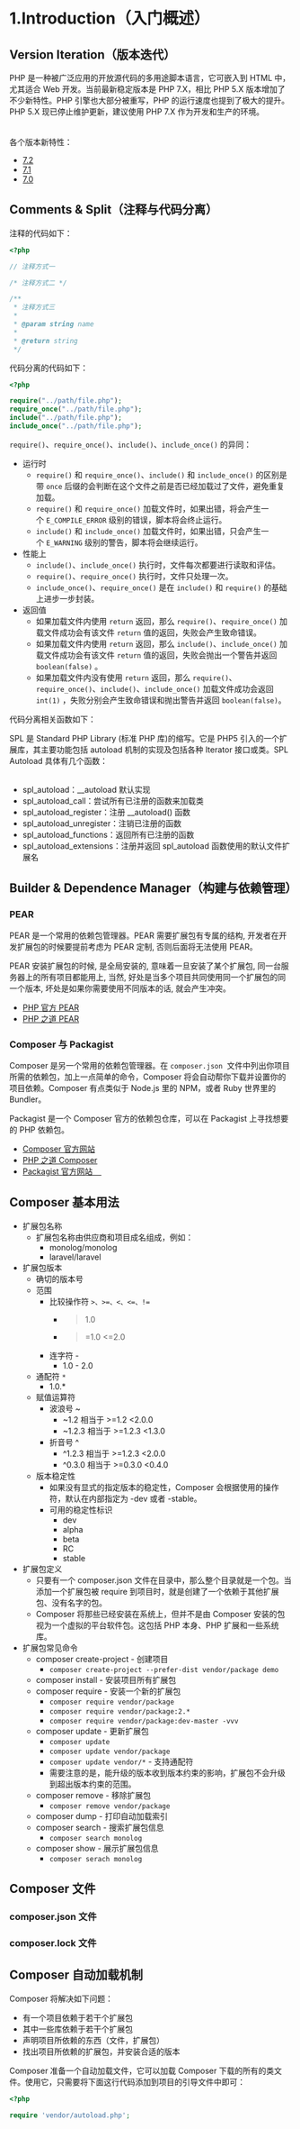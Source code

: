 # 1.Introduction（入门概述）

## Version Iteration（版本迭代）

PHP 是一种被广泛应用的开放源代码的多用途脚本语言，它可嵌入到 HTML 中，尤其适合 Web 开发。当前最新稳定版本是 PHP 7.X，相比 PHP 5.X 版本增加了不少新特性。PHP 引擎也大部分被重写，PHP 的运行速度也提到了极大的提升。PHP 5.X 现已停止维护更新，建议使用 PHP 7.X 作为开发和生产的环境。<br /><br /><br />各个版本新特性：

* [7.2](http://php.net/manual/zh/migration72.new-features.php)
* [7.1](http://php.net/manual/zh/migration72.new-features.php)
* [7.0](http://php.net/manual/zh/migration70.new-features.php)

## Comments & Split（注释与代码分离）

注释的代码如下：
```php
<?php

// 注释方式一

/* 注释方式二 */

/**
 * 注释方式三
 *
 * @param string name
 *
 * @return string
 */
```

代码分离的代码如下：
```php
<?php

require("../path/file.php");
require_once("../path/file.php");
include("../path/file.php");
include_once("../path/file.php");
```

`require()`、`require_once()`、`include()`、`include_once()` 的异同：
* 运行时
  * `require()` 和 `require_once()`、`include()` 和 `include_once()` 的区别是带 `once` 后缀的会判断在这个文件之前是否已经加载过了文件，避免重复加载。
  * `require()` 和 `require_once()` 加载文件时，如果出错，将会产生一个 `E_COMPILE_ERROR` 级别的错误，脚本将会终止运行。
  * `include()` 和 `include_once()` 加载文件时，如果出错，只会产生一个 `E_WARNING` 级别的警告，脚本将会继续运行。
* 性能上
  * `include()`、`include_once()` 执行时，文件每次都要进行读取和评估。
  * `require()`、`require_once()` 执行时，文件只处理一次。
  * `include_once()`、`require_once()` 是在 `include()` 和 `require()` 的基础上进步一步封装。
* 返回值
  * 如果加载文件内使用 `return` 返回，那么 `require()`、`require_once()` 加载文件成功会有该文件 `return` 值的返回，失败会产生致命错误。
  * 如果加载文件内使用 `return` 返回，那么 `include()`、`include_once()` 加载文件成功会有该文件 `return` 值的返回，失败会抛出一个警告并返回 `boolean(false)` 。
  * 如果加载文件内没有使用 `return` 返回，那么 `require()`、`require_once()`、`include()`、`include_once()` 加载文件成功会返回 `int(1)` ，失败分别会产生致命错误和抛出警告并返回 `boolean(false)`。

代码分离相关函数如下：

SPL 是 Standard PHP Library (标准 PHP 库)的缩写。它是 PHP5 引入的一个扩展库，其主要功能包括 autoload 机制的实现及包括各种 Iterator 接口或类。SPL Autoload 具体有几个函数：<br /><br />
* spl_autoload：__autoload 默认实现
* spl_autoload_call：尝试所有已注册的函数来加载类
* spl_autoload_register：注册 __autoload() 函数
* spl_autoload_unregister：注销已注册的函数
* spl_autoload_functions：返回所有已注册的函数
* spl_autoload_extensions：注册并返回 spl_autoload 函数使用的默认文件扩展名


## Builder & Dependence Manager（构建与依赖管理）

### PEAR

PEAR 是一个常用的依赖包管理器。PEAR 需要扩展包有专属的结构, 开发者在开发扩展包的时候要提前考虑为 PEAR 定制, 否则后面将无法使用 PEAR。

PEAR 安装扩展包的时候, 是全局安装的, 意味着一旦安装了某个扩展包, 同一台服务器上的所有项目都能用上, 当然, 好处是当多个项目共同使用同一个扩展包的同一个版本, 坏处是如果你需要使用不同版本的话, 就会产生冲突。

* [PHP 官方 PEAR](https://pear.php.net/)
* [PHP 之道 PEAR](http://laravel-china.github.io/php-the-right-way/#pear)


### Composer 与 Packagist

Composer 是另一个常用的依赖包管理器。在 `composer.json`  文件中列出你项目所需的依赖包，加上一点简单的命令，Composer 将会自动帮你下载并设置你的项目依赖。Composer 有点类似于 Node.js 里的 NPM，或者 Ruby 世界里的 Bundler。

Packagist 是一个 Composer 官方的依赖包仓库，可以在 Packagist 上寻找想要的 PHP 依赖包。

* [Composer 官方网站](https://getcomposer.org/)
* [PHP 之道 Composer](http://laravel-china.github.io/php-the-right-way/#composer_and_packagist)
* [Packagist 官方网站    ](http://httpshttps://packagist.org/)

## Composer 基本用法

* 扩展包名称
  * 扩展包名称由供应商和项目成名组成，例如：
    * monolog/monolog
    * laravel/laravel
* 扩展包版本
  * 确切的版本号
  * 范围
    * 比较操作符 `>、>=、<、<=、!=`
      * >1.0
      * >=1.0 <=2.0
    * 连字符 -
      * 1.0 - 2.0
  * 通配符 `*`
    * 1.0.*
  * 赋值运算符
    * 波浪号 ~
      * ~1.2 相当于 >=1.2 <2.0.0
      * ~1.2.3 相当于 >=1.2.3 <1.3.0
    * 折音号 ^
      * ^1.2.3 相当于 >=1.2.3 <2.0.0
      * ^0.3.0 相当于 >=0.3.0 <0.4.0
  * 版本稳定性
    * 如果没有显式的指定版本的稳定性，Composer 会根据使用的操作符，默认在内部指定为 -dev 或者 -stable。
    * 可用的稳定性标识
      * dev
      * alpha
      * beta
      * RC
      * stable
* 扩展包定义
  * 只要有一个 composer.json 文件在目录中，那么整个目录就是一个包。当添加一个扩展包被 require 到项目时，就是创建了一个依赖于其他扩展包、没有名字的包。
  * Composer 将那些已经安装在系统上，但并不是由 Composer 安装的包视为一个虚拟的平台软件包。这包括 PHP 本身、PHP 扩展和一些系统库。
* 扩展包常见命令
  * composer create-project - 创建项目
    * `composer create-project --prefer-dist vendor/package demo`
  * composer install - 安装项目所有扩展包
  * composer require - 安装一个新的扩展包
    * `composer require vendor/package`
    * `composer require vendor/package:2.*`
    * `composer require vendor/package:dev-master -vvv`
  * composer update - 更新扩展包
    * `composer update`
    * `composer update vendor/package`
    * `composer update vendor/*` - 支持通配符
    * 需要注意的是，能升级的版本收到版本约束的影响，扩展包不会升级到超出版本约束的范围。
  * composer remove - 移除扩展包
    * `composer remove vendor/package`
  * composer dump - 打印自动加载索引
  * composer search - 搜索扩展包信息
    * `composer search monolog`
  * composer show - 展示扩展包信息
    * `composer serach monolog`


## Composer 文件

### composer.json 文件

### composer.lock 文件

## Composer 自动加载机制

Composer 将解决如下问题：

* 有一个项目依赖于若干个扩展包
* 其中一些库依赖于若干个扩展包
* 声明项目所依赖的东西（文件，扩展包）
* 找出项目所依赖的扩展包，并安装合适的版本

Composer 准备一个自动加载文件，它可以加载 Composer 下载的所有的类文件。使用它，只需要将下面这行代码添加到项目的引导文件中即可：
```php
<?php

require 'vendor/autoload.php';
```


